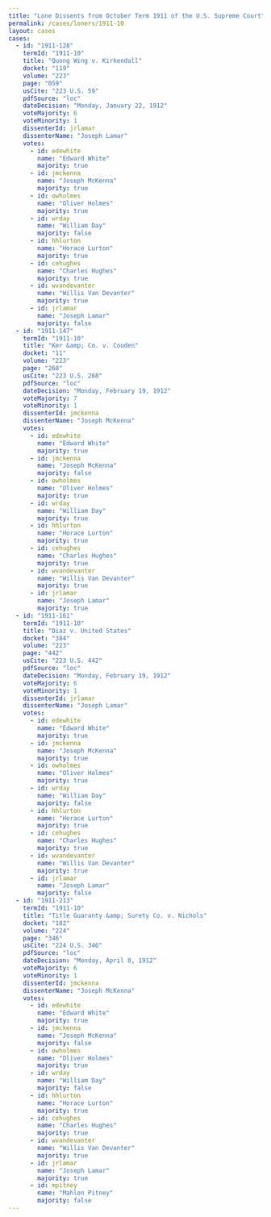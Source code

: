 ```yaml
---
title: "Lone Dissents from October Term 1911 of the U.S. Supreme Court"
permalink: /cases/loners/1911-10
layout: cases
cases:
  - id: "1911-128"
    termId: "1911-10"
    title: "Quong Wing v. Kirkendall"
    docket: "119"
    volume: "223"
    page: "059"
    usCite: "223 U.S. 59"
    pdfSource: "loc"
    dateDecision: "Monday, January 22, 1912"
    voteMajority: 6
    voteMinority: 1
    dissenterId: jrlamar
    dissenterName: "Joseph Lamar"
    votes:
      - id: edewhite
        name: "Edward White"
        majority: true
      - id: jmckenna
        name: "Joseph McKenna"
        majority: true
      - id: owholmes
        name: "Oliver Holmes"
        majority: true
      - id: wrday
        name: "William Day"
        majority: false
      - id: hhlurton
        name: "Horace Lurton"
        majority: true
      - id: cehughes
        name: "Charles Hughes"
        majority: true
      - id: wvandevanter
        name: "Willis Van Devanter"
        majority: true
      - id: jrlamar
        name: "Joseph Lamar"
        majority: false
  - id: "1911-147"
    termId: "1911-10"
    title: "Ker &amp; Co. v. Couden"
    docket: "11"
    volume: "223"
    page: "268"
    usCite: "223 U.S. 268"
    pdfSource: "loc"
    dateDecision: "Monday, February 19, 1912"
    voteMajority: 7
    voteMinority: 1
    dissenterId: jmckenna
    dissenterName: "Joseph McKenna"
    votes:
      - id: edewhite
        name: "Edward White"
        majority: true
      - id: jmckenna
        name: "Joseph McKenna"
        majority: false
      - id: owholmes
        name: "Oliver Holmes"
        majority: true
      - id: wrday
        name: "William Day"
        majority: true
      - id: hhlurton
        name: "Horace Lurton"
        majority: true
      - id: cehughes
        name: "Charles Hughes"
        majority: true
      - id: wvandevanter
        name: "Willis Van Devanter"
        majority: true
      - id: jrlamar
        name: "Joseph Lamar"
        majority: true
  - id: "1911-161"
    termId: "1911-10"
    title: "Diaz v. United States"
    docket: "384"
    volume: "223"
    page: "442"
    usCite: "223 U.S. 442"
    pdfSource: "loc"
    dateDecision: "Monday, February 19, 1912"
    voteMajority: 6
    voteMinority: 1
    dissenterId: jrlamar
    dissenterName: "Joseph Lamar"
    votes:
      - id: edewhite
        name: "Edward White"
        majority: true
      - id: jmckenna
        name: "Joseph McKenna"
        majority: true
      - id: owholmes
        name: "Oliver Holmes"
        majority: true
      - id: wrday
        name: "William Day"
        majority: false
      - id: hhlurton
        name: "Horace Lurton"
        majority: true
      - id: cehughes
        name: "Charles Hughes"
        majority: true
      - id: wvandevanter
        name: "Willis Van Devanter"
        majority: true
      - id: jrlamar
        name: "Joseph Lamar"
        majority: false
  - id: "1911-213"
    termId: "1911-10"
    title: "Title Guaranty &amp; Surety Co. v. Nichols"
    docket: "102"
    volume: "224"
    page: "346"
    usCite: "224 U.S. 346"
    pdfSource: "loc"
    dateDecision: "Monday, April 8, 1912"
    voteMajority: 6
    voteMinority: 1
    dissenterId: jmckenna
    dissenterName: "Joseph McKenna"
    votes:
      - id: edewhite
        name: "Edward White"
        majority: true
      - id: jmckenna
        name: "Joseph McKenna"
        majority: false
      - id: owholmes
        name: "Oliver Holmes"
        majority: true
      - id: wrday
        name: "William Day"
        majority: false
      - id: hhlurton
        name: "Horace Lurton"
        majority: true
      - id: cehughes
        name: "Charles Hughes"
        majority: true
      - id: wvandevanter
        name: "Willis Van Devanter"
        majority: true
      - id: jrlamar
        name: "Joseph Lamar"
        majority: true
      - id: mpitney
        name: "Mahlon Pitney"
        majority: false
---
```

